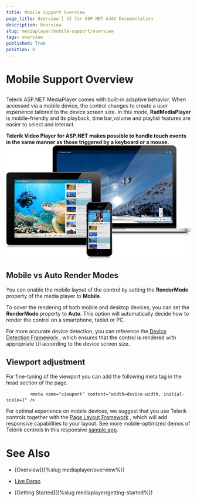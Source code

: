 ```yaml
---
title: Mobile Support Overview
page_title: Overview | UI for ASP.NET AJAX Documentation
description: Overview
slug: mediaplayer/mobile-support/overview
tags: overview
published: True
position: 0
---
```


# Mobile Support Overview



## 

Telerik ASP.NET MediaPlayer comes with built-in adaptive behavior. When accessed via a mobile device, the control changes to create a user experience tailored to the device screen size. In this mode, __RadMediaPlayer__ is mobile-friendly and its playback, time bar,volume and playlist features are easier to select and interact.

__Telerik Video Player for ASP.NET makes possible to handle touch events in the same manner as those triggered by a keyboard or a mouse.__![Media Player Mobile Support 1](images/mediaplayer-mobile-support1.png)

## Mobile vs Auto Render Modes

You can enable the mobile layout of the control by setting the __RenderMode__ property of the media player to __Mobile__.

To cover the rendering of both mobile and desktop devices, you can set the __RenderMode__ property to __Auto__. This option will automatically decide how to render the control on a smartphone, tablet or PC.

For more accurate device detection, you can reference the [Device Detection Framework](www.telerik.com/products/aspnet-ajax/device-detection-framework.aspx) , which ensures that the control is rendered with appropriate UI according to the device screen size.

## Viewport adjustment

For fine-tuning of the viewport you can add the following meta tag in the head section of the page.

````ASPNET
	     <meta name="viewport" content="width=device-width, initial-scale=1" />
````



For optimal experience on mobile devices, we suggest that you use Telerik controls together with the [Page Layout Framework](http://www.telerik.com/products/aspnet-ajax/responsive-page-layout.aspx) , which will add responsive capabilities to your layout. See more mobile-optimized demos of Telerik controls in this responsive [sample app](http://demos.telerik.com/responsive-web-design-aspnet/samples.aspx).

# See Also

 * [Overview]({%slug mediaplayer/overview%})

 * [Live Demo](http://demos.telerik.com/aspnet-ajax/media-player/examples/overview/defaultcs.aspx)

 * [Getting Started]({%slug mediaplayer/getting-started%})
